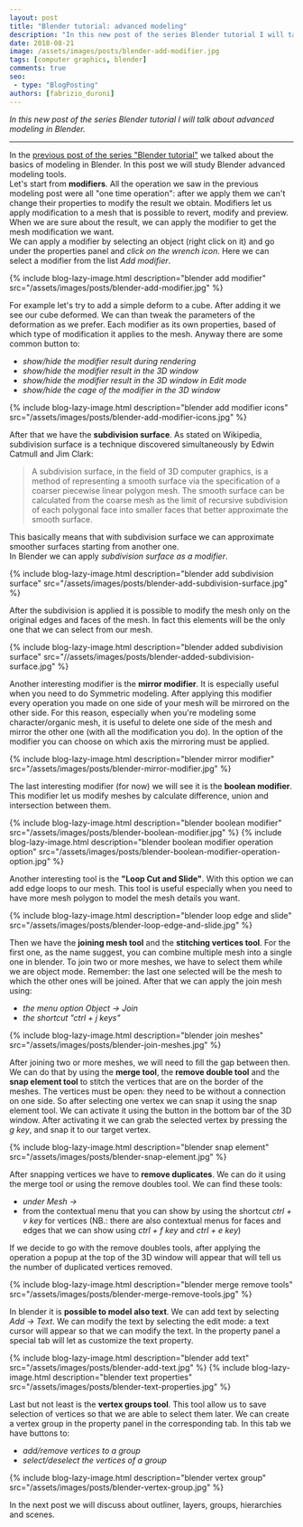 ```yaml
---
layout: post
title: "Blender tutorial: advanced modeling"
description: "In this new post of the series Blender tutorial I will talk about advanced modeling in Blender."
date: 2018-08-21
image: /assets/images/posts/blender-add-modifier.jpg
tags: [computer graphics, blender]
comments: true
seo:
 - type: "BlogPosting"
authors: [fabrizio_duroni] 
---
```


*In this new post of the series Blender tutorial I will talk about advanced modeling in Blender.*

---

In the [previous post of the series "Blender tutorial"](/2018/06/02/blender-tutorial-4-modeling-basics-part-2.html) we talked about the basics of modeling in Blender.
 In this post we will study Blender advanced modeling tools.  
Let's start from **modifiers**. All the operation we saw in the previous modeling post were all "one time operation": 
after we apply them we can't change their properties to modify the result we obtain. Modifiers let us apply 
modification to a mesh that is possible to revert, modify and preview. When we are sure about the result, we can 
apply the modifier to get the mesh modification we want.  
We can apply a modifier by selecting an object (right click on it) and go under the properties panel and *click on 
the wrench icon*. Here we can select a modifier from the list *Add modifier*.

{% include blog-lazy-image.html description="blender add modifier" src="/assets/images/posts/blender-add-modifier.jpg" %}

For example let's try to add a simple deform to a cube. After adding it we see our cube deformed. We can than tweak 
the parameters of the deformation as we prefer. Each modifier as its own properties, based of which type of 
modification it applies to the mesh. Anyway there are some common button to:

* *show/hide the modifier result during rendering*
* *show/hide the modifier result in the 3D window*
* *show/hide the modifier result in the 3D window in Edit mode*
* *show/hide the cage of the modifier in the 3D window*

{% include blog-lazy-image.html description="blender add modifier icons" src="/assets/images/posts/blender-add-modifier-icons.jpg" %}

After that we have the **subdivision surface**. As stated on Wikipedia, subdivision surface is a technique discovered 
simultaneously by Edwin Catmull and Jim Clark:

> A subdivision surface, in the field of 3D computer graphics, is a method of representing a smooth surface via the 
specification of a coarser piecewise linear polygon mesh. The smooth surface can be calculated from the coarse mesh 
as the limit of recursive subdivision of each polygonal face into smaller faces that better approximate the smooth surface.

This basically means that with subdivision surface we can approximate smoother surfaces starting from another one.  
In Blender we can apply *subdivision surface as a modifier*.

{% include blog-lazy-image.html description="blender add subdivision surface" src="/assets/images/posts/blender-add-subdivision-surface.jpg" %}

After the subdivision is applied it is possible to modify the mesh only on the original edges and faces of the mesh. 
In fact this elements will be the only one that we can select from our mesh. 

{% include blog-lazy-image.html description="blender added subdivision surface" src="//assets/images/posts/blender-added-subdivision-surface.jpg" %}

Another interesting modifier is the **mirror modifier**. It is especially useful when you need to do Symmetric modeling.
After applying this modifier every operation you made on one side of your mesh will be mirrored on the other side. For this reason, especially when you're modeling some character/organic mesh, it is useful to delete one side of the mesh and mirror the other one (with all the modification you do). In the option of the modifier you can choose on which axis the mirroring must be applied.

{% include blog-lazy-image.html description="blender mirror modifier" src="/assets/images/posts/blender-mirror-modifier.jpg" %}

The last interesting modifier (for now) we will see it is the **boolean modifier**. This modifier let us modify 
meshes by calculate difference, union and intersection between them.

{% include blog-lazy-image.html description="blender boolean modifier" src="/assets/images/posts/blender-boolean-modifier.jpg" %}
{% include blog-lazy-image.html description="blender boolean modifier operation option" src="/assets/images/posts/blender-boolean-modifier-operation-option.jpg" %}

Another interesting tool is the **"Loop Cut and Slide"**. With this option we can add edge loops
 to our mesh. This tool is useful especially when you need to have more mesh polygon to model the mesh details you want.

{% include blog-lazy-image.html description="blender loop edge and slide" src="/assets/images/posts/blender-loop-edge-and-slide.jpg" %}

Then we have the **joining mesh tool** and the **stitching vertices tool**. For the first one, as the name suggest, you 
can combine multiple mesh into a single one in blender. To join two or more meshes, we have to select them while we are 
object mode. Remember: the last one selected will be the mesh to which the other ones will be joined. After that we 
can apply the join mesh using:

* *the menu option Object -> Join*
* *the shortcut "ctrl + j keys"*

{% include blog-lazy-image.html description="blender join meshes" src="/assets/images/posts/blender-join-meshes.jpg" %}

After joining two or more meshes, we will need to fill the gap between then. We can do that by using the **merge 
tool**, the **remove double tool** and the **snap element tool** to stitch the vertices that are on the border of the 
meshes. The vertices must be open: they need to be without a connection on one side. So after selecting one vertex we
 can snap it using the snap element tool. We can activate it using the button in the bottom bar of the 3D window. After 
 activating it we can grab the selected vertex by pressing the *g key*, and snap it to our target vertex.  

{% include blog-lazy-image.html description="blender snap element" src="/assets/images/posts/blender-snap-element.jpg" %}

After snapping vertices we have to **remove duplicates**. We can do it using the merge tool or using the remove doubles 
tool. We can find these tools:

* *under Mesh -> <Type of element under selection>*
* from the contextual menu that you can show by using the shortcut *ctrl + v key* for vertices (NB.: there are also 
contextual menus for faces and edges that we can show using *ctrl + f key* and *ctrl + e key*)

If we decide to go with the remove doubles tools, after applying the operation a popup at the top of the 3D window 
will appear that will tell us the number of duplicated vertices removed.

{% include blog-lazy-image.html description="blender merge remove tools" src="/assets/images/posts/blender-merge-remove-tools.jpg" %}

In blender it is **possible to model also text**. We can add text by selecting *Add -> Text*. We can 
modify the text by selecting the edit mode: a text cursor will appear so that we can modify the text. In the property
 panel a special tab will let as customize the text property. 

{% include blog-lazy-image.html description="blender add text" src="/assets/images/posts/blender-add-text.jpg" %}
{% include blog-lazy-image.html description="blender text properties" src="/assets/images/posts/blender-text-properties.jpg" %}

Last but not least is the **vertex groups tool**. This tool allow us to save selection of vertices so that we are 
able to select them later. We can create a vertex group in the property panel in the corresponding tab. In this tab 
we have buttons to:

* *add/remove vertices to a group*
* *select/deselect the vertices of a group*

{% include blog-lazy-image.html description="blender vertex group" src="/assets/images/posts/blender-vertex-group.jpg" %}

In the next post we will discuss about outliner, layers, groups, hierarchies and scenes.
